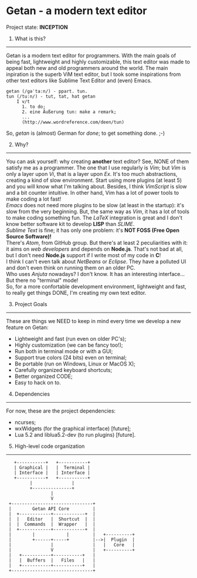 Getan - a modern text editor
============================

Project state: **INCEPTION**

1. What is this?
----------------
Getan is a modern text editor for programmers. With the main goals of being
fast, lightweight and highly customizable, this text editor was made to appeal
both new and old programmers around the world. The main inpiration is the superb
ViM text editor, but I took some inspirations from other text editors like
Sublime Text Editor and (even) Emacs.

    getan (/ɡəˈtaːn/) - ppart. tun.
    tun (/tuːn/) - tut, tat, hat getan
        I v/t
          1. to do;
          2. eine Äußerung tun: make a remark;
          ...
          (http://www.wordreference.com/deen/tun)

So, *getan* is (almost) German for *done*; to get something done. ;-)

2. Why?
-------
You can ask yourself: why creating **another** text editor? See, NONE of them
satisfy me as a programmer. The one that I use regularly is *Vim*; but *Vim* is
only a layer upon *Vi*, that is a layer upon *Ex*. It's too much abstractions,
creating a kind of slow environment. Start using more plugins (at least 5) and
you will know what I'm talking about. Besides, I think *VimScript* is slow and a
bit counter intuitive. In other hand, Vim has a lot of power tools to make coding
a lot fast!<br />
*Emacs* does not need more plugins to be slow (at least in the startup): it's
slow from the very beginning. But, the same way as *Vim*, it has a lot of tools
to make coding something fun. The *LaTeX* integration is great and I don't know
better software kit to develop **LISP** than *SLIME*.<br />
*Sublime Text* is fine; it has only one problem: it's **NOT FOSS (Free Open
Source Software)!**<br />
There's *Atom*, from GitHub group. But there's at least 2 peculiarities with it:
it aims on *web developers* and depends on **Node.js**. That's not bad at all,
but I don't need **Node.js** support if I write most of my code in **C**!<br />
I think I can't even talk about *NetBeans* or *Eclipse*. They have a polluted UI
and don't even think on running them on an older PC.<br />
Who uses *Anjuta* nowadays? I don't know. It has an interesting interface... But
there no "terminal" mode!<br />
So, for a more confortable development environment, lightweight and fast, to
really get things DONE, I'm creating my own text editor.

3. Project Goals
----------------
These are things we NEED to keep in mind every time we develop a new feature on
Getan:
  - Lightweight and fast (run even on older PC's);
  - Highly customization (we can be fancy too!);
  - Run both in terminal mode or with a GUI;
  - Support true colors (24 bits) even on terminal;
  - Be portable (run on Windows, Linux or MacOS X);
  - Carefully organized keyboard shortcuts;
  - Better organized CODE;
  - Easy to hack on to.

4. Dependencies
---------------
For now, these are the project dependencies:
  - ncurses;
  - wxWidgets (for the graphical interface) [future];
  - Lua 5.2 and liblua5.2-dev (to run plugins) [future].

5. High-level code organization
-------------------------------

       +-----------+   +-----------+
       | Graphical |   |  Terminal |
       | Interface |   | Interface |
       +-----------+   +-----------+
             |               |
             +---------------+
                     |
                     V
     +-------------------------------+
     |        Getan API Core         |
     |  +------------+------------+  |
     |  |   Editor   |  Shortcut  |  |
     |  |  Commands  |  Wrapper   |  |
     |  +------------+------------+  |
     |        |            |         |   +----------+
     |        +------+-----+         |-->|  Plugin  |
     |               |               |   |   Core   |
     |               V               |   +----------+
     |   +-----------+-----------+   |
     |   |  Buffers  |   Files   |   |
     |   +-----------+-----------+   |
     +-------------------------------+

